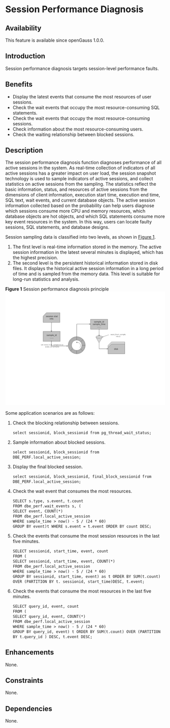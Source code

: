# Session Performance Diagnosis<a name="EN-US_TOPIC_0000001152275223"></a>

## Availability<a name="section5314201001"></a>

This feature is available since openGauss 1.0.0.

## Introduction<a name="section1982512281105"></a>

Session performance diagnosis targets session-level performance faults.

## Benefits<a name="section103250353016"></a>

-   Display the latest events that consume the most resources of user sessions.
-   Check the wait events that occupy the most resource-consuming SQL statements.
-   Check the wait events that occupy the most resource-consuming sessions.
-   Check information about the most resource-consuming users.
-   Check the waiting relationship between blocked sessions.

## Description<a name="section518134519015"></a>

The session performance diagnosis function diagnoses performance of all active sessions in the system. As real-time collection of indicators of all active sessions has a greater impact on user load, the session snapshot technology is used to sample indicators of active sessions, and collect statistics on active sessions from the sampling. The statistics reflect the basic information, status, and resources of active sessions from the dimensions of client information, execution start time, execution end time, SQL text, wait events, and current database objects. The active session information collected based on the probability can help users diagnose which sessions consume more CPU and memory resources, which database objects are hot objects, and which SQL statements consume more key event resources in the system. In this way, users can locate faulty sessions, SQL statements, and database designs.

Session sampling data is classified into two levels, as shown in  [Figure 1](#fig197862247217).

1.  The first level is real-time information stored in the memory. The active session information in the latest several minutes is displayed, which has the highest precision.
2.  The second level is the persistent historical information stored in disk files. It displays the historical active session information in a long period of time and is sampled from the memory data. This level is suitable for long-run statistics and analysis.

**Figure  1**  Session performance diagnosis principle<a name="fig197862247217"></a>  
![](figures/session-performance-diagnosis-principle.png "session-performance-diagnosis-principle")

Some application scenarios are as follows:

1.  Check the blocking relationship between sessions.

    ```
    select sessionid, block_sessionid from pg_thread_wait_status;
    ```

2.  Sample information about blocked sessions.

    ```
    select sessionid, block_sessionid from DBE_PERF.local_active_session;
    ```

3.  Display the final blocked session.

    ```
    select sessionid, block_sessionid, final_block_sessionid from DBE_PERF.local_active_session;
    ```

4.  Check the wait event that consumes the most resources.

    ```
    SELECT s.type, s.event, t.count
    FROM dbe_perf.wait_events s, (
    SELECT event, COUNT(*)
    FROM dbe_perf.local_active_session
    WHERE sample_time > now() - 5 / (24 * 60)
    GROUP BY event)t WHERE s.event = t.event ORDER BY count DESC;
    ```

5.  Check the events that consume the most session resources in the last five minutes.

    ```
    SELECT sessionid, start_time, event, count
    FROM (
    SELECT sessionid, start_time, event, COUNT(*)
    FROM dbe_perf.local_active_session
    WHERE sample_time > now() - 5 / (24 * 60)
    GROUP BY sessionid, start_time, event) as t ORDER BY SUM(t.count) OVER (PARTITION BY t. sessionid, start_time)DESC, t.event;
    ```

6.  Check the events that consume the most resources in the last five minutes.

    ```
    SELECT query_id, event, count
    FROM (
    SELECT query_id, event, COUNT(*)
    FROM dbe_perf.local_active_session
    WHERE sample_time > now() - 5 / (24 * 60)
    GROUP BY query_id, event) t ORDER BY SUM(t.count) OVER (PARTITION BY t.query_id ) DESC, t.event DESC;
    ```


## Enhancements<a name="section35315526014"></a>

None.

## Constraints<a name="section1956417145819"></a>

None.

## Dependencies<a name="section15876411599"></a>

None.


